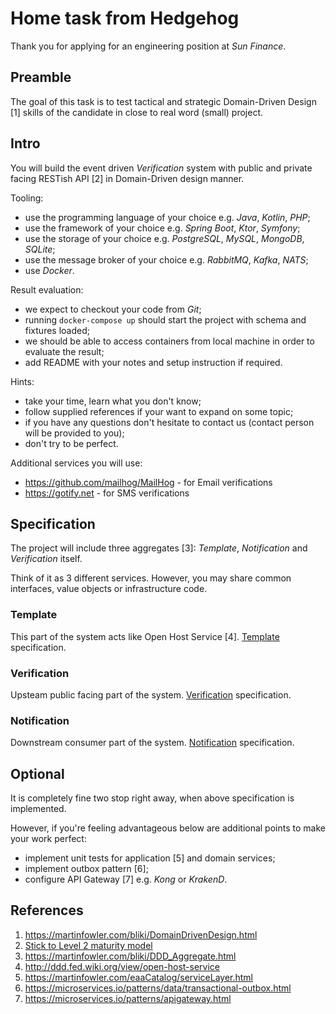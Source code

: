 # Home task from Hedgehog

Thank you for applying for an engineering position at _Sun Finance_.

## Preamble

The goal of this task is to test tactical and strategic Domain-Driven Design [1] skills of the candidate in close to real word (small) project.

## Intro

You will build the event driven _Verification_ system with public and private facing RESTish API [2] in Domain-Driven design manner.

Tooling:

- use the programming language of your choice e.g. _Java_, _Kotlin_, _PHP_;
- use the framework of your choice e.g. _Spring Boot_, _Ktor_, _Symfony_;
- use the storage of your choice e.g. _PostgreSQL_, _MySQL_, _MongoDB_, _SQLite_;
- use the message broker of your choice e.g. _RabbitMQ_, _Kafka_, _NATS_;
- use _Docker_.

Result evaluation:

- we expect to checkout your code from _Git_;
- running `docker-compose up` should start the project with schema and fixtures loaded;
- we should be able to access containers from local machine in order to evaluate the result;
- add README with your notes and setup instruction if required.

Hints:

- take your time, learn what you don't know;
- follow supplied references if your want to expand on some topic;
- if you have any questions don't hesitate to contact us (contact person will be provided to you);
- don't try to be perfect.

Additional services you will use:

- https://github.com/mailhog/MailHog - for Email verifications
- https://gotify.net - for SMS verifications

## Specification

The project will include three aggregates [3]: _Template_, _Notification_ and _Verification_ itself.

Think of it as 3 different services. However, you may share common interfaces, value objects or infrastructure code.

### Template

This part of the system acts like Open Host Service [4]. [Template](services/template.md) specification.

### Verification

Upsteam public facing part of the system. [Verification](services/verification.md) specification.

### Notification

Downstream consumer part of the system. [Notification](services/notification.md) specification.

## Optional

It is completely fine two stop right away, when above specification is implemented.

However, if you're feeling advantageous below are additional points to make your work perfect:

- implement unit tests for application [5] and domain services;
- implement outbox pattern [6];
- configure API Gateway [7] e.g. _Kong_ or _KrakenD_.

## References

 1. https://martinfowler.com/bliki/DomainDrivenDesign.html
 2. [Stick to Level 2 maturity model](https://developers.redhat.com/blog/2017/09/13/know-how-restful-your-api-is-an-overview-of-the-richardson-maturity-model)
 3. https://martinfowler.com/bliki/DDD_Aggregate.html
 4. http://ddd.fed.wiki.org/view/open-host-service
 5. https://martinfowler.com/eaaCatalog/serviceLayer.html
 6. https://microservices.io/patterns/data/transactional-outbox.html
 7. https://microservices.io/patterns/apigateway.html
